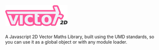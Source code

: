 ![Victor](./artwork/logo.png)
======

A Javascript 2D Vector Maths Library, built using the UMD standards, so you can use it as a global object or with any module loader.

